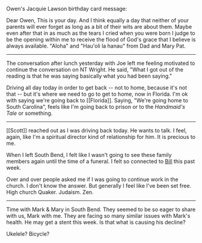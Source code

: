Owen's Jacquie Lawson birthday card message:

Dear Owen,
This is your day. And I think equally a day that neither of your parents will ever forget as long as a bit of their wits are about them. Maybe even after that in as much as the tears I cried when you were born I judge to be the opening within me to receive the flood of God's grace that I believe is always available. "Aloha" and "Hau'oli la hanau" from Dad and Mary Pat.

---
The conversation after lunch yesterday with Joe left me feeling motivated to continue the conversation on NT Wright. He said, "What I got out of the reading is that he was saying basically what  you had been saying."

Driving all day today in order to get back -- not to home, because it's not that -- but it's where we need to go to get to home, now in Florida. I'm ok with saying we're going back to [[Florida]]. Saying, "We're going home to South Carolina", feels like I'm going back to prison or to the *Handmaid's Tale* or something.

---
[[Scott]] reached out as I was driving back today. He wants to talk. I feel, again, like I'm a spiritual director kind of relationship for him. It is precious to me.

When I left South Bend, I felt like I wasn't going to see these family members again until the time of a funeral. I felt so connected to [Bill](Bill.md) this past week. 

Over and over people asked me if I was going to continue work in the church. I don't know the answer. But generally I feel like I've been set free. High church Quaker. Judaism. Zen.

---
Time with Mark & Mary in South Bend. They seemed to be so eager to share with us, Mark with me. They are facing so many similar issues with Mark's health. He may get a stent this week. Is that what is causing his decline?

Ukelele? Bicycle?